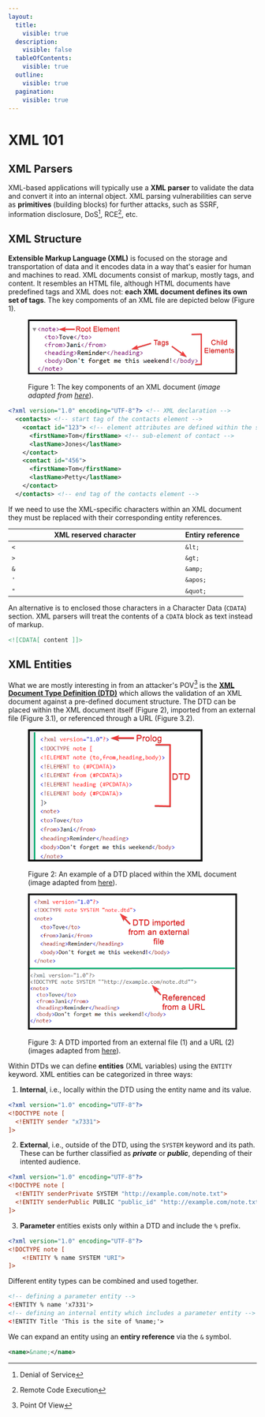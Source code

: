 ```yaml
---
layout:
  title:
    visible: true
  description:
    visible: false
  tableOfContents:
    visible: true
  outline:
    visible: true
  pagination:
    visible: true
---
```


# XML 101

## XML Parsers

XML-based applications will typically use a **XML parser** to validate the data and convert it into an internal object. XML parsing vulnerabilities can serve as **primitives** (building blocks) for further attacks, such as SSRF, information disclosure, DoS[^1], RCE[^2], etc.

## XML Structure

**Extensible Markup Language (XML)**  is focused on the storage and transportation of data and it encodes data in a way that's easier for human and machines to read. XML documents consist of markup, mostly tags, and content. It resembles an HTML file, although HTML documents have predefined tags and XML does not: **each XML document defines its own set of tags**. The key compoments of an XML file are depicted below (Figure 1).

<figure><img src="../../../../.gitbook/assets/xxe_1.png" alt=""><figcaption><p>Figure 1: The key components of an XML document (<em>image adapted from</em> <a href="https://www.w3schools.com/xml/xml_syntax.asp"><em>here</em></a>).</p></figcaption></figure>

```xml
<?xml version="1.0" encoding="UTF-8"?> <!-- XML declaration -->
  <contacts> <!-- start tag of the contacts element -->
    <contact id="123"> <!-- element attributes are defined within the start tag -->
      <firstName>Tom</firstName> <!-- sub-element of contact -->
      <lastName>Jones</lastName>
    </contact>
    <contact id="456">
      <firstName>Tom</firstName>
      <lastName>Petty</lastName>
    </contact>
  </contacts> <!-- end tag of the contacts element -->
```



If we need to use the XML-specific characters within an XML document they must be replaced with their corresponding entity references.

<table><thead><tr><th width="338">XML reserved character</th><th>Entiry reference</th></tr></thead><tbody><tr><td><code>&#x3C;</code></td><td><code>&#x26;lt;</code></td></tr><tr><td><code>></code></td><td><code>&#x26;gt;</code></td></tr><tr><td><code>&#x26;</code></td><td><code>&#x26;amp;</code></td></tr><tr><td><code>'</code></td><td><code>&#x26;apos;</code></td></tr><tr><td><code>"</code></td><td><code>&#x26;quot;</code></td></tr></tbody></table>

An alternative is to enclosed those characters in a Character Data (`CDATA`) section. XML parsers will treat the contents of a `CDATA` block as text instead of markup.

```xml
<![CDATA[ content ]]>
```

## XML Entities

What we are mostly interesting in from an attacker's POV[^3] is the [**XML Document Type Definition (DTD)**](https://www.w3schools.com/xml/xml\_dtd\_intro.asp) which allows the validation of an XML document against a pre-defined document structure. The DTD can be placed within the XML document itself (Figure 2), imported from an external file (Figure 3.1), or referenced through a URL (Figure 3.2).

<div>

<figure><img src="../../../../.gitbook/assets/xxe_2.png" alt="" width="354"><figcaption><p>Figure 2: An example of a DTD placed within the XML document (image adapted from <a href="https://www.w3schools.com/xml/xml_dtd_intro.asp">here</a>).</p></figcaption></figure>

 

<figure><img src="../../../../.gitbook/assets/xxe_3.png" alt=""><figcaption><p>Figure 3: A DTD imported from an external file (1) and a URL (2) (images adapted from <a href="https://www.w3schools.com/xml/xml_dtd_intro.asp">here</a>).</p></figcaption></figure>

</div>

Within DTDs we can define **entities** (XML variables) using the `ENTITY` keyword. XML entities can be categorized in three ways:

1. **Internal**, i.e., locally within the DTD using the entity name and its value.

```xml
<?xml version="1.0" encoding="UTF-8"?>
<!DOCTYPE note [
  <!ENTITY sender "x7331">
]>
```

2. **External**, i.e., outside of the DTD, using the `SYSTEM` keyword and its path. These can be further classified as _**private**_ or _**public**_, depending of their intented audience.

```xml
<?xml version="1.0" encoding="UTF-8"?>
<!DOCTYPE note [
  <!ENTITY senderPrivate SYSTEM "http://example.com/note.txt">
  <!ENTITY senderPublic PUBLIC "public_id" "http://example.com/note.txt">
]>
```

3. **Parameter** entities exists only within a DTD and include the `%` prefix.

```xml
<?xml version="1.0" encoding="UTF-8"?>
<!DOCTYPE note [
    <!ENTITY % name SYSTEM "URI">
]>
```

Different entity types can be combined and used together.

```xml
<!-- defining a parameter entity -->
<!ENTITY % name 'x7331'>
<!-- defining an internal entity which includes a parameter entity -->
<!ENTITY Title 'This is the site of %name;'>
```

We can expand an entity using an **entiry reference** via the `&` symbol.

```xml
<name>&name;</name>
```



[^1]: Denial of Service

[^2]: Remote Code Execution

[^3]: Point Of View
